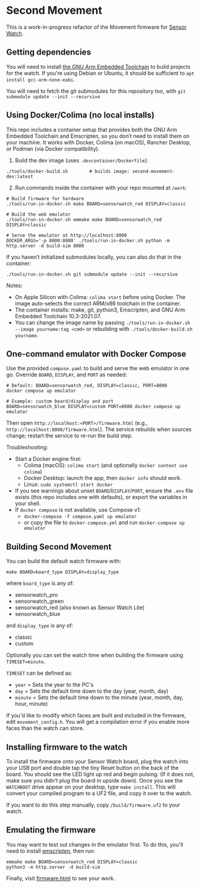Second Movement
===============

This is a work-in-progress refactor of the Movement firmware for [Sensor Watch](https://www.sensorwatch.net).


Getting dependencies
-------------------------
You will need to install [the GNU Arm Embedded Toolchain](https://developer.arm.com/tools-and-software/open-source-software/developer-tools/gnu-toolchain/gnu-rm/downloads/) to build projects for the watch. If you're using Debian or Ubuntu, it should be sufficient to `apt install gcc-arm-none-eabi`.

You will need to fetch the git submodules for this repository too, with `git submodule update --init --recursive` 


Using Docker/Colima (no local installs)
---------------------------------------
This repo includes a container setup that provides both the GNU Arm Embedded Toolchain and Emscripten, so you don’t need to install them on your machine. It works with Docker, Colima (on macOS), Rancher Desktop, or Podman (via Docker compatibility).

1) Build the dev image (uses `.devcontainer/Dockerfile`):

```
./tools/docker-build.sh        # builds image: second-movement-dev:latest
```

2) Run commands inside the container with your repo mounted at `/work`:

```
# Build firmware for hardware
./tools/run-in-docker.sh make BOARD=sensorwatch_red DISPLAY=classic

# Build the web emulator
./tools/run-in-docker.sh emmake make BOARD=sensorwatch_red DISPLAY=classic

# Serve the emulator at http://localhost:8000
DOCKER_ARGS='-p 8000:8000' ./tools/run-in-docker.sh python -m http.server -d build-sim 8000
```

If you haven’t initialized submodules locally, you can also do that in the container:

```
./tools/run-in-docker.sh git submodule update --init --recursive
```

Notes:
- On Apple Silicon with Colima: `colima start` before using Docker. The image auto-selects the correct ARM/x86 toolchain in the container.
- The container installs: make, git, python3, Emscripten, and GNU Arm Embedded Toolchain 10.3-2021.07.
- You can change the image name by passing `./tools/run-in-docker.sh --image yourname:tag <cmd>` or rebuilding with `./tools/docker-build.sh yourname`.


One-command emulator with Docker Compose
---------------------------------------
Use the provided `compose.yaml` to build and serve the web emulator in one go. Override `BOARD`, `DISPLAY`, and `PORT` as needed:

```
# Default: BOARD=sensorwatch_red, DISPLAY=classic, PORT=8000
docker compose up emulator

# Example: custom board/display and port
BOARD=sensorwatch_blue DISPLAY=custom PORT=8080 docker compose up emulator
```

Then open `http://localhost:<PORT>/firmware.html` (e.g., `http://localhost:8000/firmware.html`). The service rebuilds when sources change; restart the service to re-run the build step.

Troubleshooting:
- Start a Docker engine first:
  - Colima (macOS): `colima start` (and optionally `docker context use colima`)
  - Docker Desktop: launch the app, then `docker info` should work.
  - Linux: `sudo systemctl start docker`
- If you see warnings about unset `BOARD`/`DISPLAY`/`PORT`, ensure the `.env` file exists (this repo includes one with defaults), or export the variables in your shell.
- If `docker compose` is not available, use Compose v1:
  - `docker-compose -f compose.yaml up emulator`
  - or copy the file to `docker-compose.yml` and run `docker-compose up emulator`


Building Second Movement
----------------------------
You can build the default watch firmware with:

```
make BOARD=board_type DISPLAY=display_type
```

where `board_type` is any of:
- sensorwatch_pro
- sensorwatch_green  
- sensorwatch_red (also known as Sensor Watch Lite)
- sensorwatch_blue

and `display_type` is any of:
- classic
- custom

Optionally you can set the watch time when building the firmware using `TIMESET=minute`. 

`TIMESET` can be defined as:
- `year` = Sets the year to the PC's
- `day` = Sets the default time down to the day (year, month, day)
- `minute` = Sets the default time down to the minute (year, month, day, hour, minute)


If you'd like to modify which faces are built and included in the firmware, edit `movement_config.h`. You will get a compilation error if you enable more faces than the watch can store.

Installing firmware to the watch
----------------------------
To install the firmware onto your Sensor Watch board, plug the watch into your USB port and double tap the tiny Reset button on the back of the board. You should see the LED light up red and begin pulsing. (If it does not, make sure you didn’t plug the board in upside down). Once you see the `WATCHBOOT` drive appear on your desktop, type `make install`. This will convert your compiled program to a UF2 file, and copy it over to the watch.

If you want to do this step manually, copy `/build/firmware.uf2` to your watch. 


Emulating the firmware
----------------------------
You may want to test out changes in the emulator first. To do this, you'll need to install [emscripten](https://emscripten.org/), then run:

```
emmake make BOARD=sensorwatch_red DISPLAY=classic
python3 -m http.server -d build-sim
```

Finally, visit [firmware.html](http://localhost:8000/firmware.html) to see your work.
